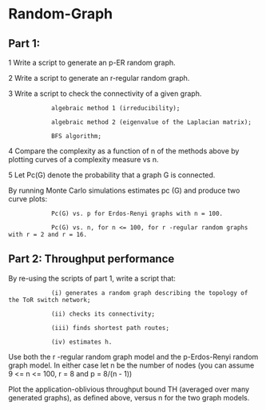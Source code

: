 # Random-Graph

## Part 1:

  1 Write a script to generate an p-ER random graph.
  
  2 Write a script to generate an r-regular random graph.
  
  3 Write a script to check the connectivity of a given graph.
  
                algebraic method 1 (irreducibility);
                
                algebraic method 2 (eigenvalue of the Laplacian matrix);
                
                BFS algorithm;
                
  4 Compare the complexity as a function of n of the methods above by plotting curves of a complexity measure vs n.
  
  5 Let Pc(G) denote the probability that a graph G is connected.

  By running Monte Carlo simulations estimates pc (G) and produce two curve plots:
  
                Pc(G) vs. p for Erdos-Renyi graphs with n = 100.
                
                Pc(G) vs. n, for n <= 100, for r -regular random graphs with r = 2 and r = 16.
                
## Part 2: Throughput performance

  By re-using the scripts of part 1, write a script that: 
  
                (i) generates a random graph describing the topology of the ToR switch network; 
                
                (ii) checks its connectivity; 
                
                (iii) finds shortest path routes; 
                
                (iv) estimates h.
                
  Use both the r -regular random graph model and the p-Erdos-Renyi random graph model. In either case let n be the number of nodes 
  (you can assume 9 <= n <= 100, r = 8 and p = 8/(n - 1)) 
  
  Plot the application-oblivious throughput bound TH (averaged over many generated graphs), as defined above, versus n for the two graph models.
